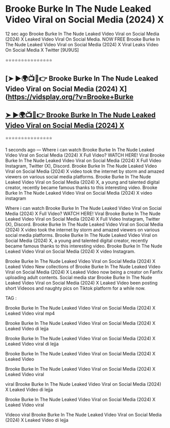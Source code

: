 ﻿# Brooke Burke In The Nude Leaked Video Viral on Social Media (2024) X



12 sec ago Brooke Burke In The Nude Leaked Video Viral on Social Media (2024) X Leaked Video Viral On Social Media. NOW FREE Brooke Burke In The Nude Leaked Video Viral on Social Media (2024) X Viral Leaks Video On Social Media X Twitter [9U9US]

⭐⭐⭐⭐⭐⭐⭐⭐⭐⭐⭐⭐⭐⭐⭐

## [➤ ►🌍📺📱👉 Brooke Burke In The Nude Leaked Video Viral on Social Media (2024) X](https://vidsplay.org/?v=Brooke+Burke

## [➤ ►🌍📺📱👉 Brooke Burke In The Nude Leaked Video Viral on Social Media (2024) X](https://vidsplay.org/?v=Brooke+Burke)


⭐⭐⭐⭐⭐⭐⭐⭐⭐⭐⭐⭐⭐⭐⭐



1 seconds ago — Where i can watch Brooke Burke In The Nude Leaked Video Viral on Social Media (2024) X Full Video? WATCH HERE! Viral Brooke Burke In The Nude Leaked Video Viral on Social Media (2024) X Full Video Instagram, Twitter (X), Discord. Brooke Burke In The Nude Leaked Video Viral on Social Media (2024) X video took the internet by storm and amazed viewers on various social media platforms. Brooke Burke In The Nude Leaked Video Viral on Social Media (2024) X, a young and talented digital creator, recently became famous thanks to this interesting video. Brooke Burke In The Nude Leaked Video Viral on Social Media (2024) X video instagram

Where i can watch Brooke Burke In The Nude Leaked Video Viral on Social Media (2024) X Full Video? WATCH HERE! Viral Brooke Burke In The Nude Leaked Video Viral on Social Media (2024) X Full Video Instagram, Twitter (X), Discord. Brooke Burke In The Nude Leaked Video Viral on Social Media (2024) X video took the internet by storm and amazed viewers on various social media platforms. Brooke Burke In The Nude Leaked Video Viral on Social Media (2024) X, a young and talented digital creator, recently became famous thanks to this interesting video. Brooke Burke In The Nude Leaked Video Viral on Social Media (2024) X video Instagram.

Brooke Burke In The Nude Leaked Video Viral on Social Media (2024) X Leaked Video New collections of Brooke Burke In The Nude Leaked Video Viral on Social Media (2024) X Leaked Video now being a creator on Fanfix uploading adult contents. Social media star Brooke Burke In The Nude Leaked Video Viral on Social Media (2024) X Leaked Video been posting short Videoos and naughty pics on Tiktok platform for a while now.

TAG :

 

Brooke Burke In The Nude Leaked Video Viral on Social Media (2024) X Leaked Video viral mp4

 

Brooke Burke In The Nude Leaked Video Viral on Social Media (2024) X Leaked Video di lejja

 

Brooke Burke In The Nude Leaked Video Viral on Social Media (2024) X Leaked Video viral di lejja

 

Brooke Burke In The Nude Leaked Video Viral on Social Media (2024) X Leaked Video

 

Brooke Burke In The Nude Leaked Video Viral on Social Media (2024) X Leaked Video viral

 

viral Brooke Burke In The Nude Leaked Video Viral on Social Media (2024) X Leaked Video di lejja

 

Brooke Burke In The Nude Leaked Video Viral on Social Media (2024) X Leaked Video viral

 

Videoo viral Brooke Burke In The Nude Leaked Video Viral on Social Media (2024) X Leaked Video di lejja